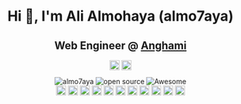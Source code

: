 <h1 align="center">Hi 👋, I'm Ali Almohaya (almo7aya)</h1>
<h2 align="center">Web Engineer @ <a href="https://anghami.com" target="_blank">Anghami</a></h2>
<p align="center">
<a href=https://twitter.com/almo7aya_ target="_blank"><img align="center" src=https://cdn.jsdelivr.net/npm/simple-icons@3.0.1/icons/twitter.svg alt="almo7aya" height="20" width="20" /></a>
<a href=https://linkedin.com/in/almo7aya target="_blank"><img align="center" src=https://cdn.jsdelivr.net/npm/simple-icons@3.0.1/icons/linkedin.svg alt="almo7aya" height="20" width="20" /></a>
</p>

<p align="center"> <img src="https://komarev.com/ghpvc/?username=almo7aya" alt="almo7aya" /> <img src="https://badgen.net/badge/Open%20Source%20%3F/Yes%21/blue?icon=github" alt="open source"/> <img src="https://img.shields.io/badge/badges-awesome-green.svg" alt="Awesome" /> <br /> <img src="https://anghamiwebcdn.akamaized.net/web/assets/icons/all/ArabicLogo.svg" alt="Anghami" width="20" height="20"/> <img src="https://konpa.github.io/devicon/devicon.git/icons/react/react-original-wordmark.svg" alt="react" width="20" height="20"/> <img src="https://konpa.github.io/devicon/devicon.git/icons/cplusplus/cplusplus-original.svg" alt="cplusplus" width="20" height="20"/> <img src="https://konpa.github.io/devicon/devicon.git/icons/angularjs/angularjs-original.svg" alt="angularjs" width="20" height="20"/> <img src="https://konpa.github.io/devicon/devicon.git/icons/css3/css3-original-wordmark.svg" alt="css3" width="20" height="20"/> <img src="https://konpa.github.io/devicon/devicon.git/icons/html5/html5-original-wordmark.svg" alt="html5" width="20" height="20"/> <img src="https://konpa.github.io/devicon/devicon.git/icons/javascript/javascript-original.svg" alt="javascript" width="20" height="20"/> <img src="https://konpa.github.io/devicon/devicon.git/icons/typescript/typescript-original.svg" alt="typescript" width="20" height="20"/> <img src="https://konpa.github.io/devicon/devicon.git/icons/nodejs/nodejs-original-wordmark.svg" alt="nodejs" width="20" height="20"/> <img src="https://konpa.github.io/devicon/devicon.git/icons/linux/linux-original.svg" alt="linux" width="20" height="20"/> <img src="https://konpa.github.io/devicon/devicon.git/icons/webpack/webpack-original.svg" alt="webpack" width="20" height="20"/></p>
